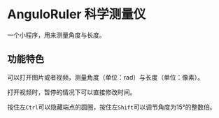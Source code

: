 # AnguloRuler 科学测量仪
一个小程序，用来测量角度与长度。
## 功能特色
可以打开图片或者视频，测量角度（单位：rad）与长度（单位：像素）。

打开视频时，暂停的情况下可以直接修改时间。

按住左`Ctrl`可以隐藏端点的圆圈，按住左`Shift`可以调节角度为15°的整数倍。
